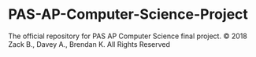 # PAS-AP-Computer-Science-Project
The official repository for PAS AP Computer Science final project.
© 2018 Zack B., Davey A., Brendan K. All Rights Reserved

